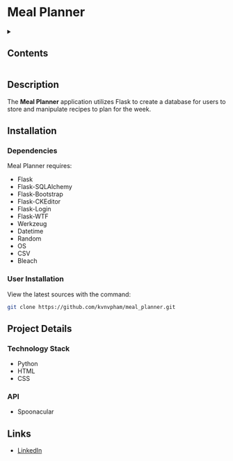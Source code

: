# Meal Planner

<details><summary><h2>Contents</h2></summary>

* [Description](#description)
* [Installation](#installation)
* [Project Details](#project-details)

</details>

## Description

The **Meal Planner** application utilizes Flask to create a database 
for users to store and manipulate recipes to plan for the week.

## Installation

### Dependencies

Meal Planner requires:

* Flask
* Flask-SQLAlchemy
* Flask-Bootstrap
* Flask-CKEditor
* Flask-Login
* Flask-WTF
* Werkzeug
* Datetime
* Random
* OS
* CSV
* Bleach

### User Installation

View the latest sources with the command:

```bash
git clone https://github.com/kvnvpham/meal_planner.git
```
## Project Details

### Technology Stack

* Python
* HTML
* CSS

### API

* Spoonacular

## Links

* [LinkedIn](https://www.linkedin.com/in/kvvpham)